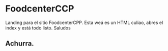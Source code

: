 # FoodcenterCCP
Landing para el sitio FoodcenterCPP.
Esta weá es un HTML culiao, abres el index y  está todo listo.
Saludos
## Achurra.
